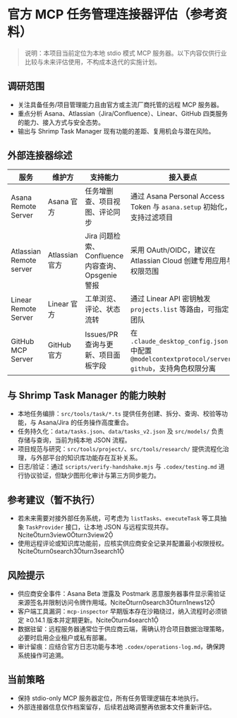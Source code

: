 # 官方 MCP 任务管理连接器评估（参考资料）

> 说明：本项目当前定位为本地 stdio 模式 MCP 服务器。以下内容仅供行业比较与未来评估使用，不构成本迭代的实施计划。

## 调研范围
- 关注具备任务/项目管理能力且由官方或主流厂商托管的远程 MCP 服务器。
- 重点分析 Asana、Atlassian（Jira/Confluence）、Linear、GitHub 四类服务的能力、接入方式与安全态势。
- 输出与 Shrimp Task Manager 现有功能的差距、复用机会与潜在风险。

## 外部连接器综述
| 服务 | 维护方 | 支持能力 | 接入要点 | 安全提示 |
| --- | --- | --- | --- | --- |
| Asana Remote Server | Asana 官方 | 任务增删查、项目视图、评论同步 | 通过 Asana Personal Access Token 与 `asana.setup` 初始化，支持过滤项目 | Beta 阶段曾暴露测试客户数据，需限制访问令牌并监控日志 citeturn0search2turn0search3 |
| Atlassian Remote server | Atlassian 官方 | Jira 问题检索、Confluence 内容查询、Opsgenie 警报 | 采用 OAuth/OIDC，建议在 Atlassian Cloud 创建专用应用与权限范围 | 官方强调以远程服务器降低网络曝露，但仍需审计授权范围 citeturn3search1 |
| Linear Remote Server | Linear 官方 | 工单浏览、评论、状态流转 | 通过 Linear API 密钥触发 `projects.list` 等路由，可指定团队 | 需遵循 Linear 的最小权限策略并启用自动化审计日志 citeturn7view0 |
| GitHub MCP Server | GitHub 官方 | Issues/PR 查询与更新、项目面板字段 | 在 `.claude_desktop_config.json` 中配置 `@modelcontextprotocol/server-github`，支持角色权限分离 | 官方示例强调遵守最小权限与 PAT 轮换策略 citeturn1search0 |

## 与 Shrimp Task Manager 的能力映射
- 本地任务编排：`src/tools/task/*.ts` 提供任务创建、拆分、查询、校验等功能，与 Asana/Jira 的任务操作高度重合。
- 任务持久化：`data/tasks.json`、`data/tasks_v2.json` 及 `src/models/` 负责存储与查询，当前为纯本地 JSON 流程。
- 项目规范与研究：`src/tools/project/`、`src/tools/research/` 提供流程化治理，与外部平台的知识库功能存在互补关系。
- 日志/验证：通过 `scripts/verify-handshake.mjs` 与 `.codex/testing.md` 进行协议验证，但缺少图形化审计与第三方同步能力。

## 参考建议（暂不执行）
- 若未来需要对接外部任务系统，可考虑为 `listTasks`、`executeTask` 等工具抽象 `TaskProvider` 接口，让本地 JSON 与远程实现共存。citeturn3view0turn3view2
- 使用远程评论或知识库功能前，应核实供应商安全记录并配置最小权限授权。citeturn0search3turn3search1

## 风险提示
- 供应商安全事件：Asana Beta 泄露及 Postmark 恶意服务器事件显示需验证来源签名并限制访问令牌作用域。citeturn0search3turn1news12
- 客户端工具漏洞：`mcp-inspector` 早期版本存在沙箱绕过，纳入流程时必须锁定 ≥0.14.1 版本并定期更新。citeturn4search1
- 数据驻留：远程服务器通常位于供应商云端，需确认符合项目数据治理策略，必要时启用企业租户或私有部署。
- 审计留痕：应结合官方日志功能与本地 `.codex/operations-log.md`，确保跨系统操作可追溯。

## 当前策略
- 保持 stdio-only MCP 服务器定位，所有任务管理逻辑在本地执行。
- 外部连接器信息仅作档案留存，后续若战略调整再依据本文件重新评估。
